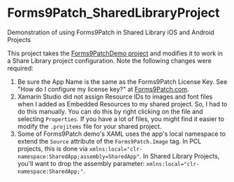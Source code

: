# Forms9Patch_SharedLibraryProject
Demonstration of using Forms9Patch in Shared Library iOS and Android Projects

This project takes the [Forms9PatchDemo project](https://github.com/baskren/Forms9PatchDemo) and modifies it to work 
in a Share Library project configuration.  Note the following changes were required:

1. Be sure the App Name is the same as the Forms9Patch License Key.  See "How do I configure my license key?" at [Forms9Patch.com](http://Forms9Patch.com).
2. Xamarin Studio did not assign Resource IDs to images and font files when I added as Embedded Resources to my shared project.  So, I had to do this manually.  You can do this by right clicking on the file and selecting `Properties`.  If you have a lot of files, you might find it easier to modify the `.projitems` file for your shared project.
3. Some of Forms9Patch demo's XAML uses the app's local namespace to extend the `Source` attribute of the `Forms9Patch.Image` tag.  In PCL projects, this is done via `xmlns:local="clr-namespace:SharedApp;assembly=SharedApp"`.  In Shared Library Projects, you'll want to drop the assembly parameter: `xmlns:local="clr-namespace:SharedApp;"`.
